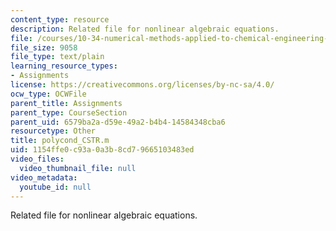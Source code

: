 ```yaml
---
content_type: resource
description: Related file for nonlinear algebraic equations.
file: /courses/10-34-numerical-methods-applied-to-chemical-engineering-fall-2005/1154ffe0c93a0a3b8cd79665103483ed_polycond_CSTR.m
file_size: 9058
file_type: text/plain
learning_resource_types:
- Assignments
license: https://creativecommons.org/licenses/by-nc-sa/4.0/
ocw_type: OCWFile
parent_title: Assignments
parent_type: CourseSection
parent_uid: 6579ba2a-d59e-49a2-b4b4-14584348cba6
resourcetype: Other
title: polycond_CSTR.m
uid: 1154ffe0-c93a-0a3b-8cd7-9665103483ed
video_files:
  video_thumbnail_file: null
video_metadata:
  youtube_id: null
---
```

Related file for nonlinear algebraic equations.